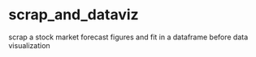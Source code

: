 # scrap_and_dataviz
scrap a stock market forecast figures and fit in a dataframe before data visualization 
